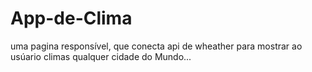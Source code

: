 # App-de-Clima
uma pagina responsível, que conecta api de wheather para mostrar ao usúario climas qualquer cidade do Mundo...
